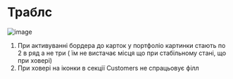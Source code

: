 # Траблс
 ![image](https://user-images.githubusercontent.com/113307928/215379333-e14d602c-11c3-4f57-a7e4-97d8c825fb0d.png)
1. При активуванні бордера до карток у портфоліо картинки стають по 2 в ряд а не три ( їм не вистачає місця що при стабільному стані, що при ховері)
2. При ховері на іконки в секції Customers не спрацьовує філл
